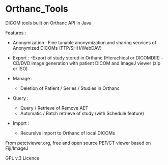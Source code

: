 # Orthanc_Tools
DICOM tools built on Orthanc API in Java

Features : 

- Anonymization : Fine tunable anonymization and sharing services of Anonymized DICOMs (FTP/SHH/WebDAV)

- Export : 
   -Export of study stored in Orthanc (Hierachical or DICOMDIR)
   -CD/DVD image generation with patient DICOM and ImageJ viewer (zip or ISO)
   
 - Manage : 
   - Deletion of Patient / Series / Studies in Orthanc
   
 - Query : 
   - Query / Retrieve of Remove AET
   - Automatic / Batch retrieve of study (with Schedule feature)
   
 - Import :
   - Recursive import to Orthanc of local DICOMs
   
 From petctviewer.org, free and open source PET/CT viewer based on Fiji/ImageJ
 
 GPL v.3 Licence
